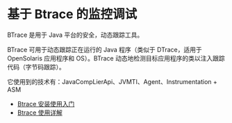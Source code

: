 # 基于 Btrace 的监控调试

BTrace 是用于 Java 平台的安全，动态跟踪工具。

BTrace 可用于动态跟踪正在运行的 Java 程序（类似于 DTrace，适用于 OpenSolaris 应用程序和 OS）。BTrace 动态地检测目标应用程序的类以注入跟踪代码（字节码跟踪）。

它使用到的技术有：JavaCompLierApi、JVMTI、Agent、Instrumentation + ASM

- [Btrace 安装使用入门](./01.md)
- [Btrace 使用详解](./02.md)